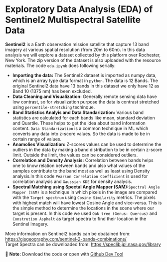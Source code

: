 # Exploratory Data Analysis (EDA) of Sentinel2 Multispectral Satellite Data

**Sentinel2** is a Earth observation mission satellite that capture 13 band imagery at various spatial resolution (from 20m to 60m). In this data analysis we will explore a dataset collected by this platform over Rochester, New York. The zip version of the dataset is also uploaded with the resource materials.
The code `eda.ipynb` does following serially:

- **Importing the data:** The Sentinel2 dataset is imported as numpy data, which is an array type data format in `python`. The data is 12 Bands. The original Sentinel2 data have 13 bands in this dataset we only have 12 as Band 10 (1375 nm) has been excluded.
- **Data Cleaning and Visualization:** Generally remote sensing data have low contrast, so for visualization purpose the data is contrast stretched using `percentile-stretching` techinque.
- **Band Statistics Analyis and Data Standarization:** Various band statistics are calculated for each bands like mean, standard deviation and Quartile. These helps to get the idea about band information content. `Data Standarization` is a common technique in ML which converts any data into z-score values. So the data is made to be in certain range of values.
- **Anamolies Visualization:** Z-scores values can be used to determine the outliers in the data by making a band distribution to be in certain z-score limit. Outside the limit, the values can be considered outliers.
- **Correlation and Density Analysis:** Correlation between bands helps one to know relation between bands and also what values of the samples contribute to the band most as well as least using Density analysis.In this code `Pearson Correlation Coefficient` is used for correlation analysis and `Gaussian KDE` for density analysis.
- **Spectral Matching using Spectal Angle Mapper (SAM):**`Spectral Angle Mapper (SAM)` is a technique in which pixels in the image are compared with the `Target spectrum` using `Cosine Similarity` metrics. The pixels with highest match will have lowest Cosine Angle and vice-versa. This is the simple method to determine the locations in the scene where our target is present. In this code we used `Oak tree (Genus: Quercus)` and `Constrution Asphalt` as target spectra to find their location in the Sentinel Imagery.

More information on Sentinel2 bands can be obatained from: https://gisgeography.com/sentinel-2-bands-combinations/                                                            
Target Spectra can be downloaded from: https://speclib.jpl.nasa.gov/library

🔴 **Note:** Download the code or open with [Github Dev Tool](https://github.dev/github/dev)
